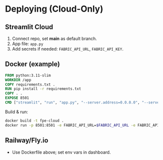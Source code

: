 # Deploying (Cloud-Only)

## Streamlit Cloud
1. Connect repo, set **main** as default branch.
2. App file: `app.py`
3. Add secrets if needed: `FABRIC_API_URL`, `FABRIC_API_KEY`.

## Docker (example)
```Dockerfile
FROM python:3.11-slim
WORKDIR /app
COPY requirements.txt .
RUN pip install -r requirements.txt
COPY . .
EXPOSE 8501
CMD ["streamlit", "run", "app.py", "--server.address=0.0.0.0", "--server.port=8501"]
```

Build & run:
```bash
docker build -t fpe-cloud .
docker run -p 8501:8501 -e FABRIC_API_URL=$FABRIC_API_URL -e FABRIC_API_KEY=$FABRIC_API_KEY fpe-cloud
```

## Railway/Fly.io
- Use Dockerfile above; set env vars in dashboard.

